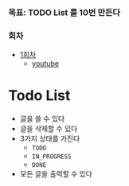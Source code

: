 ### 목표: TODO List 를 10번 만든다

### 회차

- [1회차](#)
  - [youtube](https://www.youtube.com/watch?v=INEMDcdgPSI)

# Todo List

- 글을 쓸 수 있다
- 글을 삭제할 수 있다
- 3가지 상태를 가진다
  - `TODO`
  - `IN_PROGRESS`
  - `DONE`
- 모든 글을 출력할 수 있다
